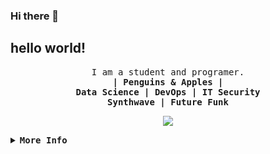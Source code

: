 ### Hi there 👋

##  hello world!
<samp>
	<p align="center">
	I am a student and programer. <br>
	<b>| Penguins & Apples |  <br>
	Data Science | DevOps | IT Security  <br>
	Synthwave | Future Funk </b>
	</p>
</samp>

<p align="center">
<image src="https://readme-typing-svg.herokuapp.com?font=Fira+Code&pause=1000&center=true&vCenter=true&multiline=true&width=435&lines=I+use+arch+btw...">
</p>


<details>
	<summary><samp><b>More Info</b></samp></summary>
<!-- Contact Me -->
------------
<p align="center">
  <samp>
    [<a href="https://twitter.com/SCesarAE">twitter</a>]
    [<a href="https://www.linkedin.com/in/scesarae/">linkedin.</a>]
    [<a href="mailto:ca.salgadoescoto@gmail.com">e-mail</a>]
  </samp>
</p>
------------

Inspiration from [Rayhan Pratama](https://github.com/rxyhn/)


</details>
